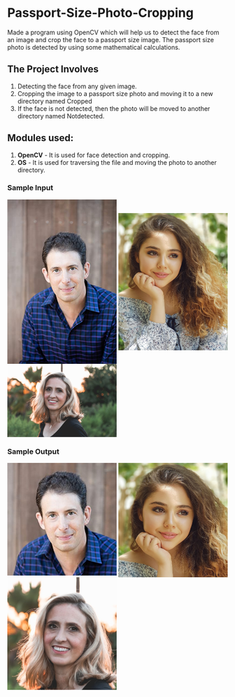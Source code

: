 # Passport-Size-Photo-Cropping
Made a program using OpenCV which will help us to detect the face from an image and crop the face to a passport size image. The passport size photo is detected by using some mathematical calculations.

## The Project Involves
1. Detecting the face from any given image.
2. Cropping the image to a passport size photo and moving it to a new directory named Cropped
3. If the face is not detected, then the photo will be moved to another directory named Notdetected.

## Modules used:
1. **OpenCV** - It is used for face detection and cropping.
2. **OS** - It is used for traversing the file and moving the photo to another directory.

### Sample Input

<img align="center" src="Original/sample_2.jpg?raw=true" width="250"> <img align="center" src="Original/sample_5.jpg?raw=true" width="250"> <img align="center" src="Original/sample_4.jpg?raw=true" width="250">

### Sample Output

<img align="top" src="Cropped/sample_2.jpg?raw=true" width="250"> <img align="top" src="Cropped/sample_5.jpg?raw=true" width="250"> <img align="top" src="Cropped/sample_4.jpg?raw=true" width="250">
